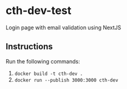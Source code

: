 # cth-dev-test

Login page with email validation using NextJS

## Instructions

Run the following commands:

1. `docker build -t cth-dev .`
2. `docker run --publish 3000:3000 cth-dev`

